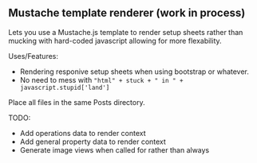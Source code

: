 Mustache template renderer (work in process)
--------------------------------------------

Lets you use a Mustache.js template to render setup sheets rather
than mucking with hard-coded javascript allowing for more flexability.

Uses/Features:

* Rendering responive setup sheets when using bootstrap or whatever.
* No need to mess with ```"html" + stuck + " in " + javascript.stupid['land']``` 

Place all files in the same Posts directory.

TODO:

* Add operations data to render context
* Add general property data to render context
* Generate image views when called for rather than always